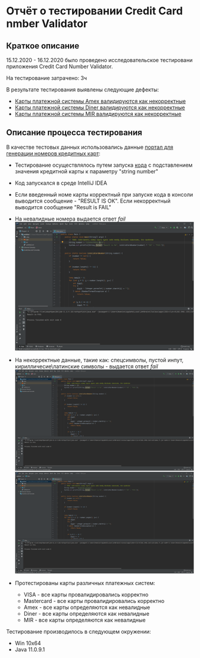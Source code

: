 # Отчёт о тестировании Credit Card nmber Validator

## Краткое описание

15.12.2020 - 16.12.2020 было проведено исследовательское тестировани приложения Credit Card Number Validator.

На тестирование затрачено: 3ч

В результате тестирования выявлены следующие дефекты:
* [Карты платежной системы Amex валидируются как некорректные](https://github.com/Bogdmoen/jvqa1.2/issues/1)
* [Карты платежной системы Diner валидируются как некорректные](https://github.com/Bogdmoen/jvqa1.2/issues/2)
* [Карты платежной системы MIR валидируются как некорректные](https://github.com/Bogdmoen/jvqa1.2/issues/3)

## Описание процесса тестирования


В качестве тестовых данных использовались данные [портал для генерации номеров кредитных карт](https://creditcardgenerator.in):

- Тестирование осуществлялось путем запуска [кода](https://github.com/Bogdmoen/jvqa1.2/tree/master/code_card_validator/src) с подставлением значения кредитной карты  к параметру "string number"

- Код запускался в среде IntelliJ IDEA

- Если введенный номе карты корректный при запуске кода в консоли выводится сообщение - "RESULT IS OK". Если некорректный выводится сообщение "Result is FAIL"

- На невалидные номера выдается ответ _fail_
![](files/card_symb_n_mask.png)

- На некорректные данные, такие как: спецсимволы, пустой инпут, кирилличесие\латинские символы - выдается ответ _fail_
![](files/card_empt.png)
![](files/card_symb_frm.png)

- Протестированы карты различных платежных систем:
    - VISA - все карты провалидировались корректно
    - Mastercard -  все карты провалидировались корректно
    - Amex - все карты определяются как невалидные
    - Diner - все карты определяются как невалидные
    - MIR - все карты определяются как невалидные



Тестирование производилось в следующем окружении:
* Win 10x64
* Java 11.0.9.1
